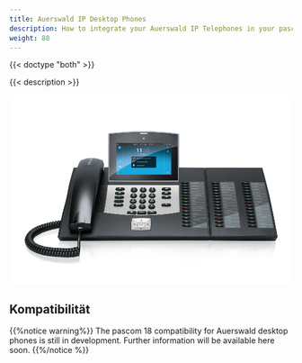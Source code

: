 ```yaml
---
title: Auerswald IP Desktop Phones
description: How to integrate your Auerswald IP Telephones in your pascom phone system.
weight: 80
---
```


{{< doctype "both"  >}}

{{< description >}}

![Auerswald IP Phones](auerwald_comfortel_3600.png?width=450px "Auerswald VoIP Phones")

## Kompatibilität

{{%notice warning%}}
The pascom 18 compatibility for Auerswald desktop phones is still in development. Further information will be available here soon.
{{%/notice %}}